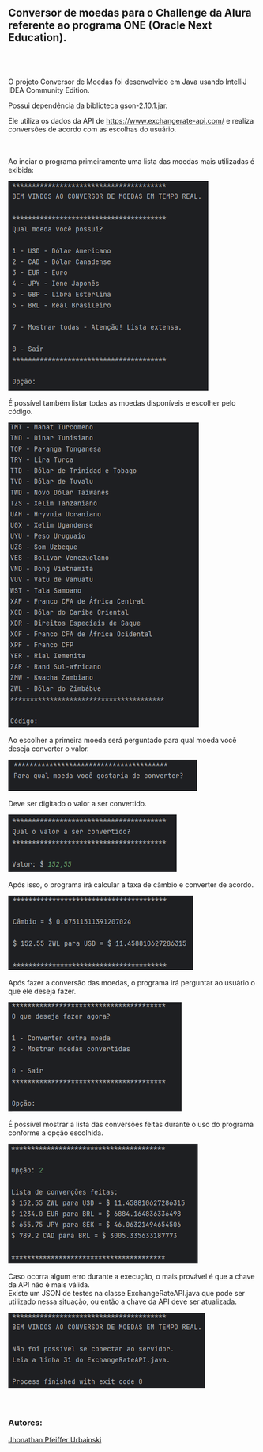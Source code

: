 ## Conversor de moedas para o Challenge da Alura referente ao programa ONE (Oracle Next Education).<br><br><br>

O projeto Conversor de Moedas foi desenvolvido em Java usando IntelliJ IDEA Community Edition.<br>

Possui dependência da biblioteca gson-2.10.1.jar.<br>

Ele utiliza os dados da API de https://www.exchangerate-api.com/ e realiza conversões de acordo com as escolhas do usuário.<br><br><br>

Ao inciar o programa primeiramente uma lista das moedas mais utilizadas é exibida:<br>

<img src="md/moeda1.png" alt="Imagem da tela de início do programa.">

É possível também listar todas as moedas disponíveis e escolher pelo código.<br>

<img src="md/moedacodigo.png" alt="Imagem da lista de códigos de moedas.">

Ao escolher a primeira moeda será perguntado para qual moeda você deseja converter o valor.<br>

<img src="md/moeda2.png" alt="Imagem da segunda moeda a escolher.">

Deve ser digitado o valor a ser convertido.<br>

<img src="md/valoraconverter.png" alt="Imagem do valor a ser convertido.">

Após isso, o programa irá calcular a taxa de câmbio e converter de acordo.<br>

<img src="md/moedavalorconvertido.png" alt="Imagem do valor convertido e taxa de câmbio.">

Após fazer a conversão das moedas, o programa irá perguntar ao usuário o que ele deseja fazer.<br>

<img src="md/opcaofinal.png" alt="Imagem da opção final do programa.">

É possível mostrar a lista das conversões feitas durante o uso do programa conforme a opção escolhida.<br>

<img src="md/lista.png" alt="Imagem da lista de conversões de moedas.">

Caso ocorra algum erro durante a execução, o mais provável é que a chave da API não é mais válida.<br>
Existe um JSON de testes na classe ExchangeRateAPI.java que pode ser utilizado nessa situação, ou então a chave da API deve ser atualizada.<br> 

<img src="md/erro.png" alt="Imagem do erro.">

<br>
<br>
<br>

### Autores:
<a href="https://github.com/jhonathan-p" target="_blank">Jhonathan Pfeiffer Urbainski</a>